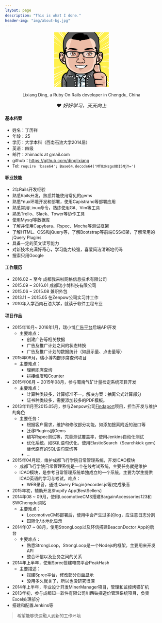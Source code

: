 ```yaml
---
layout: page
description: "This is what I done."
header-img: "img/about-bg.jpg"
---
```

<div style="text-align: center">
 <img src="/img/ding.png" style="margin:auto"
 alt="Lixiang Ding">
 <p>Lixiang Ding, a Ruby On Rails developer in Chengdu, China</p>
 <em style="font-size:16px;" class="text-muted">&hearts; 好好学习，天天向上</em>
</div>

#### 基本档案
- 姓名：丁历祥
- 年龄：25
- 学历：大学本科（西南石油大学2014届）
- 英语：四级
- 邮件：zhimadlx at gmail.com
- github：https://github.com/dinglixiang
- Tel: `require 'base64'; Base64.decode64('MTUzNzgxODI5NjY=')`

#### 职业技能
- 2年Rails开发经验
- 熟悉Rails开发，熟悉并能使用常见的gems
- 熟悉*nux环境开发和部署，使用Capistrano等部署应用
- 熟悉常用Linux命令，熟练使用Git、Vim等工具
- 熟悉Trello、Slack、Tower等协作工具
- 使用Mysql等数据库
- 了解并使用Capybara、Rspec、Mocha等测试框架
- 了解HTML、CSS和jQuery等，了解Bootstrap等前端CSS框架，了解常用的jQuery Plugins
- 具备一定的英文读写能力
- 对新技术充满好奇心，学习能力较强，喜爱简洁清晰地代码
- 搜索只用Google

#### 工作履历
- 2016.02 ~ 至今    成都我来啦网格信息技术有限公司
- 2015.09 ~ 2016.01 成都瑞小博科技有限公司
- 2015.06 ~ 2015.08 兼职外包
- 2013.11 ~ 2015.05 在Zenpow公司实习并工作
- 2010年入学西南石油大学，就读于软件工程专业

#### 项目作品
- 2015年10月~ 2016年1月，瑞小博[广告平台](http://e.rippletek.com/)后端API开发
  - 主要难点：
    - 创建广告等相关数据
    - 广告及推广计划之间的状态转换
    - 广告及推广计划的数据统计（如展示量、点击量等）
- 2015年09月，瑞小博内部即席查询项目
  - 主要难点：
    - 理解即席查询
    - 拼接维度和Counter
- 2015年06月 ~ 2015年08月，参与蜀南气矿计量检定系统项目开发
  - 主要难点：
    - 计算种类较多，计算标准不一。解决方案：抽离公式计算部分
    - 证书种类较多，需要添加较多的PDF模板。
- 2013年11月至2015.05月，参与Zenpow公司[Findaport](http://www.findaport.com/)项目，担当开发与维护的角色
  - 主要任务：
    - 根据客户需求，维护和修改部分功能，如添加搜索附近的港口等
    - 迁移Plugins到Gems
    - 编写Rspec测试等，完善测试覆盖率，使用Jenkins自动化测试
    - 优化系统，如SQL语句优化、使用ElasticSearch（Searchkick gem）替代原有的SQL语句查询等
    - ...
- 2015年04月起，维护成都飞行学院日常管理系统，开发ICAO模块
  - 成都飞行学院日常管理系统是一个在线考试系统，主要任务就是维护
  - ICAO模块，是参考日常管理系统单独成立的一个系统，主要为学生提供ICAO英语的学习与考试，难点：
    - WEB录音，通过jQuery Plugin(recorder.js等)完成录音
- 2015年初，辅助开发Shopify App(BestSellers)
- 2014年08 ~ 09月，使用LocomotiveCMS搭建BargainAccessories123和SWChengdu网站
  - 主要难点：
    - LocomotiveCMS部署后，使用中会产生过多的log，应注意日志分割
    - 国际化/本地化显示
- 2014年07 ~ 08月，使用StrongLoop以及环信搭建BeaconDoctor App的后台
  - 主要难点：
    - 熟悉StrongLoop，StrongLoop是一个Nodejs的框架，主要用来开发API
    - 整合环信以及业务之间的关系
- 2014年上半年，使用Spree搭建电商平台PeakHash
  - 主要描述：
    - 搭建Spree平台，修改部分页面显示
    - 没用多久就关了，所以也没研究很深
- 2014年上半年，毕业设计开发MinerManager项目，管理和监控烤猫矿机
- 2013年初，参与成都知一软件有限公司川西钻探造价管理系统项目，负责Excel处理部分
- 搭建和配置Jenkins等

>希望能够快速融入到新的工作环境
